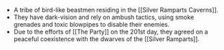 - A tribe of bird-like beastmen residing in the [[Silver Ramparts Caverns]].
- They have dark-vision and rely on ambush tactics, using smoke grenades and toxic blowpipes to disable their enemies.
- Due to the efforts of [[The Party]] on the 201st day, they agreed on a peaceful coexistence with the dwarves of the [[Silver Ramparts]].